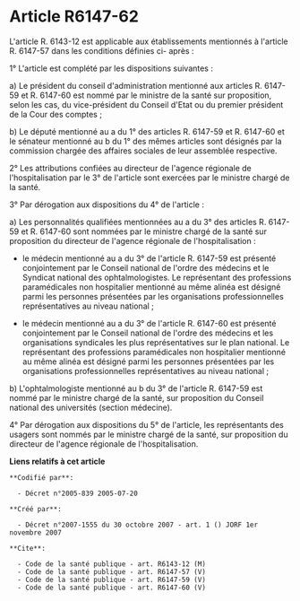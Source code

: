# Article R6147-62

L'article R. 6143-12 est applicable aux établissements mentionnés à l'article R. 6147-57 dans les conditions définies ci-
après :

1° L'article est complété par les dispositions suivantes :

a) Le président du conseil d'administration mentionné aux articles R. 6147-59 et R. 6147-60 est nommé par le ministre de la
santé sur proposition, selon les cas, du vice-président du Conseil d'Etat ou du premier président de la Cour des comptes ;

b) Le député mentionné au a du 1° des articles R. 6147-59 et R. 6147-60 et le sénateur mentionné au b du 1° des mêmes
articles sont désignés par la commission chargée des affaires sociales de leur assemblée respective.

2° Les attributions confiées au directeur de l'agence régionale de l'hospitalisation par le 3° de l'article sont exercées par
le ministre chargé de la santé.

3° Par dérogation aux dispositions du 4° de l'article :

a) Les personnalités qualifiées mentionnées au a du 3° des articles R. 6147-59 et R. 6147-60 sont nommées par le ministre
chargé de la santé sur proposition du directeur de l'agence régionale de l'hospitalisation :

- le médecin mentionné au a du 3° de l'article R. 6147-59 est présenté conjointement par le Conseil national de l'ordre des
médecins et le Syndicat national des ophtalmologistes. Le représentant des professions paramédicales non hospitalier
mentionné au même alinéa est désigné parmi les personnes présentées par les organisations professionnelles représentatives au
niveau national ;

- le médecin mentionné au a du 3° de l'article R. 6147-60 est présenté conjointement par le Conseil national de l'ordre des
médecins et les organisations syndicales les plus représentatives sur le plan national. Le représentant des professions
paramédicales non hospitalier mentionné au même alinéa est désigné parmi les personnes présentées par les organisations
professionnelles représentatives au niveau national ;

b) L'ophtalmologiste mentionné au b du 3° de l'article R. 6147-59 est nommé par le ministre chargé de la santé, sur
proposition du Conseil national des universités (section médecine).

4° Par dérogation aux dispositions du 5° de l'article, les représentants des usagers sont nommés par le ministre chargé de la
santé, sur proposition du directeur de l'agence régionale de l'hospitalisation.

**Liens relatifs à cet article**

	**Codifié par**:

	  - Décret n°2005-839 2005-07-20

	**Créé par**:

	  - Décret n°2007-1555 du 30 octobre 2007 - art. 1 () JORF 1er novembre 2007

	**Cite**:

	  - Code de la santé publique - art. R6143-12 (M)
	  - Code de la santé publique - art. R6147-57 (V)
	  - Code de la santé publique - art. R6147-59 (V)
	  - Code de la santé publique - art. R6147-60 (V)
